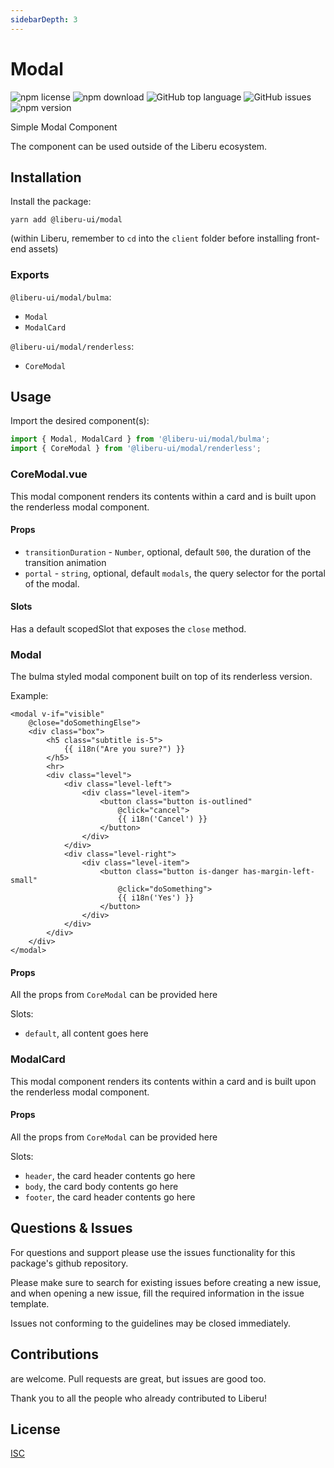 ```yaml
---
sidebarDepth: 3
---
```


# Modal

![npm license](https://img.shields.io/npm/l/@liberu-ui/modal.svg) 
![npm download](https://img.shields.io/npm/dm/@liberu-ui/modal.svg) 
![GitHub top language](https://img.shields.io/github/languages/top/liberu-ui/modal.svg) 
![GitHub issues](https://img.shields.io/github/issues/liberu-ui/modal.svg) 
![npm version](https://img.shields.io/npm/v/@liberu-ui/modal.svg) 

Simple Modal Component

The component can be used outside of the Liberu ecosystem.

## Installation

Install the package:
```
yarn add @liberu-ui/modal
```

(within Liberu, remember to `cd` into the `client` folder before installing front-end assets)

### Exports

`@liberu-ui/modal/bulma`:
- `Modal`
- `ModalCard`

`@liberu-ui/modal/renderless`:
- `CoreModal`

## Usage

Import the desired component(s):
```js
import { Modal, ModalCard } from '@liberu-ui/modal/bulma';
import { CoreModal } from '@liberu-ui/modal/renderless';
```

### CoreModal.vue
This modal component renders its contents within a card and is built upon the renderless modal component.

#### Props
- `transitionDuration` - `Number`, optional, default `500`, the duration of the transition animation
- `portal` - `string`, optional, default `modals`, the query selector for the portal of the modal. 

#### Slots

Has a default scopedSlot that exposes the `close` method.

### Modal

The bulma styled modal component built on top of its renderless version. 

Example:
```vue
<modal v-if="visible"
    @close="doSomethingElse">
    <div class="box">
        <h5 class="subtitle is-5">
            {{ i18n("Are you sure?") }}
        </h5>
        <hr>
        <div class="level">
            <div class="level-left">
                <div class="level-item">
                    <button class="button is-outlined"
                        @click="cancel">
                        {{ i18n('Cancel') }}
                    </button>
                </div>
            </div>
            <div class="level-right">
                <div class="level-item">
                    <button class="button is-danger has-margin-left-small"
                        @click="doSomething">
                        {{ i18n('Yes') }}
                    </button>
                </div>
            </div>
        </div>
    </div>
</modal>
```

#### Props
All the props from `CoreModal` can be provided here

Slots:
- `default`, all content goes here

### ModalCard

This modal component renders its contents within a card and is built upon the renderless modal component.

#### Props
All the props from `CoreModal` can be provided here

Slots:
- `header`, the card header contents go here
- `body`, the card body contents go here
- `footer`, the card header contents go here

## Questions & Issues

For questions and support please use the issues functionality
for this package's github repository.

Please make sure to search for existing issues before creating a new issue,
and when opening a new issue, fill the required information in the issue template.

Issues not conforming to the guidelines may be closed immediately.

## Contributions

are welcome. Pull requests are great, but issues are good too.

Thank you to all the people who already contributed to Liberu!

## License

[ISC](https://opliberuurce.org/licenses/ISC)
